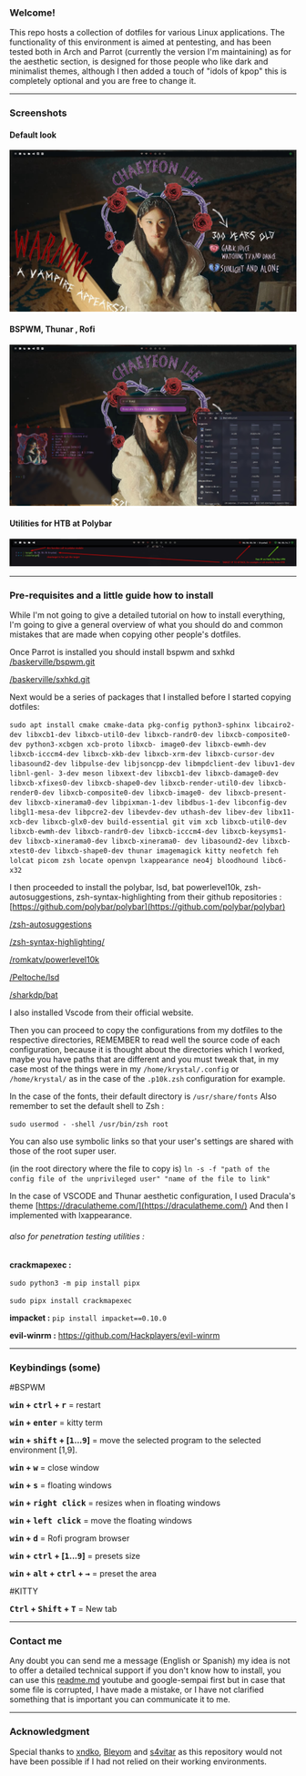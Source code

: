 ### Welcome!

This repo hosts a collection of dotfiles for various Linux applications.
The functionality of this environment is aimed at pentesting, and has been tested both in Arch and Parrot (currently the version I'm maintaining) as for the aesthetic section, is designed for those people who like dark and minimalist themes, although I then added a touch of "idols of kpop" this is completely optional and you are free to change it.


-----


### Screenshots

#### Default look 
![Default look](1.jpg)
#### BSPWM, Thunar , Rofi
![Default look](2.jpg)
#### Utilities for HTB at Polybar 
![Default look](3.jpg)

-----



### Pre-requisites and a little guide how to install

While I'm not going to give a detailed tutorial on how to install everything, I'm going to give a general overview of what you should do and common mistakes that are made when copying other people's dotfiles.

Once Parrot is installed you should install bspwm and sxhkd
[/baskerville/bspwm.git](https://github.com/baskerville/bspwm.git)

[/baskerville/sxhkd.git](https://github.com/baskerville/sxhkd.git)

Next would be a series of packages that I installed before I started copying dotfiles:

`sudo apt install cmake cmake-data pkg-config python3-sphinx libcairo2-dev libxcb1-dev libxcb-util0-dev libxcb-randr0-dev libxcb-composite0-dev python3-xcbgen xcb-proto libxcb- image0-dev libxcb-ewmh-dev libxcb-icccm4-dev libxcb-xkb-dev libxcb-xrm-dev libxcb-cursor-dev libasound2-dev libpulse-dev libjsoncpp-dev libmpdclient-dev libuv1-dev libnl-genl- 3-dev meson libxext-dev libxcb1-dev libxcb-damage0-dev libxcb-xfixes0-dev libxcb-shape0-dev libxcb-render-util0-dev libxcb-render0-dev libxcb-composite0-dev libxcb-image0- dev libxcb-present-dev libxcb-xinerama0-dev libpixman-1-dev libdbus-1-dev libconfig-dev libgl1-mesa-dev libpcre2-dev libevdev-dev uthash-dev libev-dev libx11-xcb-dev libxcb-glx0-dev
build-essential git vim xcb libxcb-util0-dev libxcb-ewmh-dev libxcb-randr0-dev libxcb-icccm4-dev libxcb-keysyms1-dev libxcb-xinerama0-dev libxcb-xinerama0- dev libasound2-dev libxcb-xtest0-dev libxcb-shape0-dev thunar imagemagick kitty neofetch feh lolcat picom zsh locate openvpn lxappearance neo4j bloodhound libc6-x32`

I then proceeded to install the polybar, lsd, bat powerlevel10k, zsh-autosuggestions, zsh-syntax-highlighting from their github repositories :
[https://github.com/polybar/polybar](https://github.com/polybar/polybar)

[/zsh-autosuggestions](https://github.com/zsh-users/zsh-autosuggestions/blob/master/INSTALL.md)

[/zsh-syntax-highlighting/](https://github.com/zsh-users/zsh-syntax-highlighting/blob/master/INSTALL.md)

[/romkatv/powerlevel10k](https://github.com/romkatv/powerlevel10k)

[/Peltoche/lsd](https://github.com/Peltoche/lsd)

[/sharkdp/bat](https://github.com/sharkdp/bat)

I also installed Vscode from their official website.

Then you can proceed to copy the configurations from my dotfiles to the respective directories, REMEMBER to read well the source code of each configuration, because it is thought about the directories which I worked, maybe you have paths that are different and you must tweak that, in my case most of the things were in my `/home/krystal/.config` or `/home/krystal/` as in the case of the `.p10k.zsh`  configuration for example.

In the case of the fonts, their default directory is `/usr/share/fonts`
Also remember to set the default shell to Zsh :

`sudo usermod - -shell /usr/bin/zsh root`

You can also use symbolic links so that your user's settings are shared with those of the root super user.

(in the root directory where the file to copy is)
`ln -s -f "path of the config file of the unprivileged user" "name of the file to link"`

In the case of VSCODE and Thunar aesthetic configuration, I used Dracula's theme
[https://draculatheme.com/](https://draculatheme.com/)
And then I implemented with lxappearance.

###### also for penetration testing utilities :

**crackmapexec :**

`sudo python3 -m pip install pipx`

`sudo pipx install crackmapexec`

**impacket :**
`pip install impacket==0.10.0`

**evil-winrm :**
https://github.com/Hackplayers/evil-winrm

-----



### Keybindings (some)

#BSPWM

**<kbd>win</kbd> + <kbd>ctrl</kbd> + <kbd>r</kbd>** = restart

**<kbd>win</kbd> + <kbd>enter</kbd>** = kitty term

**<kbd>win</kbd> + <kbd>shift</kbd> + [<kbd>1</kbd>...<kbd>9</kbd>]** = move the selected program to the selected environment [1,9].

**<kbd>win</kbd> + <kbd>w</kbd>** = close window

**<kbd>win</kbd> + <kbd>s</kbd>** = floating windows  

**<kbd>win</kbd> + <kbd>right click</kbd>** = resizes when in floating windows

**<kbd>win</kbd> + <kbd>left click</kbd>** = move the floating windows

**<kbd>win</kbd> + <kbd>d</kbd>** = Rofi program browser

**<kbd>win</kbd> + <kbd>ctrl</kbd> + [<kbd>1</kbd>...<kbd>9</kbd>]** = presets size

**<kbd>win</kbd> + <kbd>alt</kbd> + <kbd>ctrl</kbd> + <kbd>→</kbd>** = preset the area

#KITTY 

**<kbd>Ctrl</kbd> + <kbd>Shift</kbd> + <kbd>T</kbd>** = New tab

-----



### Contact me
Any doubt you can send me a message (English or Spanish) my idea is not to offer a detailed technical support if you don't know how to install, you can use this [readme.md](http://readme.md/) youtube and google-sempai first but in case that some file is corrupted, I have made a mistake, or I have not clarified something that is important you can communicate it to me.




-----


### Acknowledgment

Special thanks to [xndko](https://github.com/xndko), [Bleyom](https://github.com/bleyom) and [s4vitar](https://github.com/s4vitar) as this repository would not have been possible if I had not relied on their working environments.
